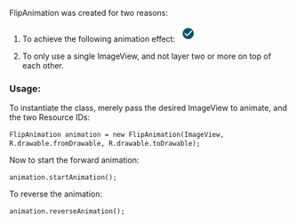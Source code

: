 FlipAnimation was created for two reasons:
1) To achieve the following animation effect: 
![Animation preview](animationpreview.gif)

2) To only use a single ImageView, and not layer two or more on top of each other.


### Usage: ###

To instantiate the class, merely pass the desired ImageView to animate, and the two Resource IDs:
```
FlipAnimation animation = new FlipAnimation(ImageView, R.drawable.fromDrawable, R.drawable.toDrawable);
```

Now to start the forward animation:
```
animation.startAnimation();
```

To reverse the animation:
```
animation.reverseAnimation();
```
